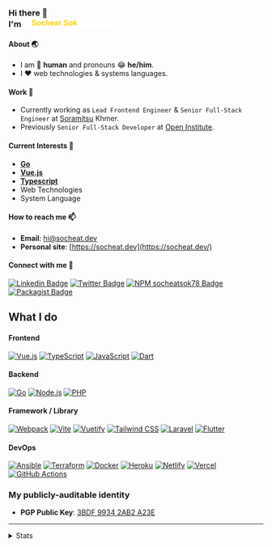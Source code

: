 <h3>
   Hi there 👋<br>
   I'm 
   <a href="#"><img src="assets/branding.svg" width="177" height="18"></a>
</h3>

<!--
- 🔭 I’m currently working on ...
- 🌱 I’m currently learning ...
- 👯 I’m looking to collaborate on ...
- 🤔 I’m looking for help with ...
- 💬 Ask me about ...
- 📫 How to reach me: ...
- 😄 Pronouns: ...
- ⚡ Fun fact: ...
-->

#### About 🌏
- I am 🤖 **human** and pronouns 😂 **he/him**.
- I ❤️ web technologies & systems languages.

#### Work 🔭
- Currently working as `Lead Frontend Engineer` & `Senior Full-Stack Engineer` at [Soramitsu](https://soramitsu.co.jp/kh/) Khmer.
- Previously `Senior Full-Stack Developer` at [Open Institute](https://open.org.kh/).

#### Current Interests 🌱
- **[Go](https://go.dev/)**
- **[Vue.js](https://vuejs.org/)**
- **[Typescript](https://www.typescriptlang.org/)**
- Web Technologies
- System Language

#### How to reach me 📫
- **Email**: [hi@socheat.dev](mailto:hi@socheat.dev)
- **Personal site**: [https://socheat.dev](https://socheat.dev/)

#### Connect with me 💼
[![Linkedin Badge](https://img.shields.io/badge/-Socheat_Sok-0072b1?style=flat&logo=Linkedin&logoColor=white)][linkedin-url]
[![Twitter Badge](https://img.shields.io/badge/-@socheatsok78-00acee?style=flat&logo=Twitter&logoColor=white)][twitter-url]
[![NPM socheatsok78 Badge](https://img.shields.io/badge/-@socheatsok78-CB3837?style=flat&logo=npm&logoColor=white)][npm-socheatsok78-url]
[![Packagist Badge](https://img.shields.io/badge/-@socheatsok78-F58025?style=flat&logo=packagist&logoColor=white)][packagist-url]

## What I do

#### Frontend
[![Vue.js](https://img.shields.io/badge/-Vue.js-black?style=flat-square&logo=Vue.js)](https://vuejs.org/)
[![TypeScript](https://img.shields.io/badge/-TypeScript-black?style=flat-square&logo=TypeScript)](https://www.typescriptlang.org/)
[![JavaScript](https://img.shields.io/badge/-JavaScript-black?style=flat-square&logo=javascript)](https://www.javascript.com/)
[![Dart](https://img.shields.io/badge/-Dart-black?style=flat-square&logo=dart&logoColor=0175C2)](https://dart.dev/)

#### Backend
[![Go](https://img.shields.io/badge/-Go-black?style=flat-square&logo=go)](https://go.dev/)
[![Node.js](https://img.shields.io/badge/-Node.js-black?style=flat-square&logo=Node.js)](https://nodejs.org/)
[![PHP](https://img.shields.io/badge/-PHP-black?style=flat-square&logo=php&logoColor=white)](https://www.php.net/)

#### Framework / Library
[![Webpack](https://img.shields.io/badge/-Webpack-black?style=flat-square&logo=webpack)](https://webpack.js.org/)
[![Vite](https://img.shields.io/badge/-Vite-black?style=flat-square&logo=vite)](https://vitejs.dev/)
[![Vuetify](https://img.shields.io/badge/-Vuetify-black?style=flat-square&logoColor=1867C0&logo=vuetify)](https://vuetifyjs.com/)
[![Tailwind CSS](https://img.shields.io/badge/-Tailwind_CSS-black?style=flat-square&logo=tailwind-css)](https://tailwindcss.com/)
[![Laravel](https://img.shields.io/badge/-Laravel-black?style=flat-square&logo=laravel)](https://laravel.com/)
[![Flutter](https://img.shields.io/badge/-Flutter-black?style=flat-square&logo=flutter&logoColor=02569B)](https://flutter.dev/)

#### DevOps
[![Ansible](https://img.shields.io/badge/-Ansible-black?style=flat-square&logo=ansible&logoColor=EE0000)](https://www.ansible.com/)
[![Terraform](https://img.shields.io/badge/-Terraform-black?style=flat-square&logo=terraform&logoColor=7B42BC)](https://www.terraform.io/)
[![Docker](https://img.shields.io/badge/-Docker-black?style=flat-square&logo=docker)](https://www.docker.com/)
[![Heroku](https://img.shields.io/badge/-Heroku-black?style=flat-square&logo=heroku)](https://www.heroku.com/)
[![Netlify](https://img.shields.io/badge/-Netlify-black?style=flat-square&logo=netlify)](https://www.netlify.com/)
[![Vercel](https://img.shields.io/badge/-Vercel-black?style=flat-square&logo=vercel)](https://vercel.com/)
[![GitHub Actions](https://img.shields.io/badge/-GitHub_Actions-black?style=flat-square&logo=github-actions&logoColor=white)](https://github.com/features/actions)

<!-- Links -->
[twitter-url]: https://twitter.com/socheatsok78
[linkedin-url]: https://www.linkedin.com/in/socheatsok78
[keybase-url]: https://keybase.io/andrewalex
[keybase-public-key]: https://keybase.io/socheatsok78/pgp_keys.asc
[npm-socheatsok78-url]: https://www.npmjs.com/org/socheatsok78
[packagist-url]: https://packagist.org/users/socheatsok78/

### My publicly-auditable identity
   - **PGP Public Key**: [3BDF 9934 2AB2 A23E][keybase-public-key]

---
<!-- Stats -->
<details>
   <summary>Stats</summary><br>
   <img src="https://visitor-badge.glitch.me/badge?page_id=socheatsok78.socheatsok78" alt="visitor">
   
</details>
